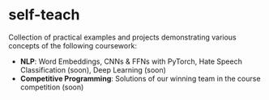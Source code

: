 # self-teach
Collection of practical examples and projects demonstrating various concepts of the following coursework:
- **NLP**: Word Embeddings, CNNs & FFNs with PyTorch, Hate Speech Classification (soon), Deep Learning (soon)
- **Competitive Programming**: Solutions of our winning team in the course competition (soon)
